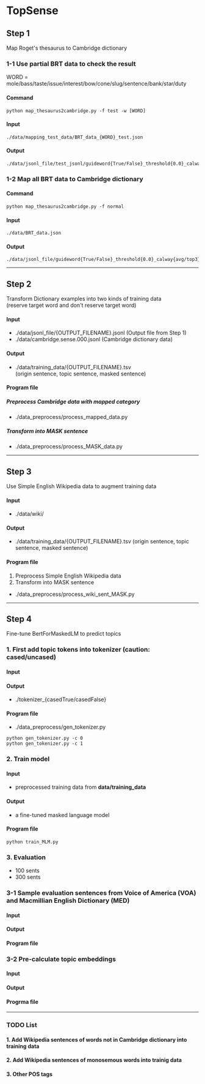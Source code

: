 # TopSense

## Step 1
Map Roget's thesaurus to Cambridge dictionary   
### 1-1 Use partial BRT data to check the result
WORD = mole/bass/taste/issue/interest/bow/cone/slug/sentence/bank/star/duty

#### Command
```
python map_thesaurus2cambridge.py -f test -w [WORD]  
```

#### Input
```
./data/mapping_test_data/BRT_data_{WORD}_test.json
```

####  Output
```
./data/jsonl_file/test_jsonl/guideword{True/False}_threshold{0.0}_calway{avg/top3}_{WORD}.jsonl
```

### 1-2 Map all BRT data to Cambridge dictionary

#### Command
```
python map_thesaurus2cambridge.py -f normal 
```  

#### Input
```
./data/BRT_data.json  
```
####  Output
```
./data/jsonl_file/guideword{True/False}_threshold{0.0}_calway{avg/top3}.jsonl  
```


---
## Step 2
Transform Dictionary examples into two kinds of training data  
 (reserve target word and don't reserve target word)    

#### Input
- ./data/jsonl_file/{OUTPUT_FILENAME}.jsonl (Output file from Step 1)  
- ./data/cambridge.sense.000.jsonl (Cambridge dictionary data)  
#### Output
- ./data/training_data/{OUTPUT_FILENAME}.tsv   
(origin sentence, topic sentence, masked sentence)  
#### Program file
##### Preprocess Cambridge data with mapped category
- ./data_preprocess/process_mapped_data.py 
##### Transform into MASK sentence
- ./data_preprocess/process_MASK_data.py

---
## Step 3
Use Simple English Wikipedia data to augment training data 
#### Input
- ./data/wiki/
#### Output 
- ./data/training_data/{OUTPUT_FILENAME}.tsv
(origin sentence, topic sentence, masked sentence)
#### Program file
1. Preprocess Simple English Wikipedia data
2. Transform into MASK sentence
-  ./data_preprocess/process_wiki_sent_MASK.py

---
## Step 4
Fine-tune BertForMaskedLM to predict topics  
### 1. First add topic tokens into tokenizer (caution: cased/uncased)
#### Input
#### Output
- ./tokenizer_{casedTrue/casedFalse}
#### Program file
- ./data_preprocess/gen_tokenizer.py
```
python gen_tokenizer.py -c 0
python gen_tokenizer.py -c 1
```


### 2. Train model
#### Input
- preprocessed training data from **data/training_data**
#### Output 
- a fine-tuned masked language model
#### Program file
```
python train_MLM.py
```

### 3. Evaluation
- 100 sents
- 300 sents
### 3-1 Sample evaluation sentences from Voice of America (VOA) and Macmillian English Dictionary (MED)
#### Input
#### Output
#### Program file

### 3-2 Pre-calculate topic embeddings
#### Input
#### Output
#### Progrma file

---
### TODO List
#### 1. Add Wikipedia sentences of words not in Cambridge dictionary into training data
#### 2. Add Wikipedia sentences of monosemous words into trainig data 
#### 3. Other POS tags





